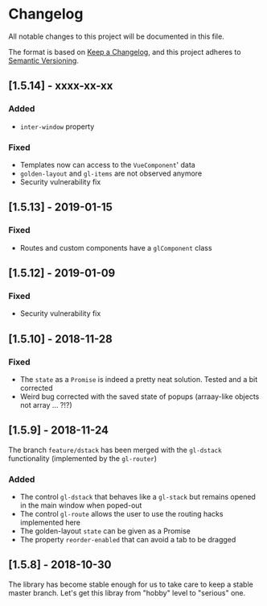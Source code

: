 # Changelog
All notable changes to this project will be documented in this file.

The format is based on [Keep a Changelog](https://keepachangelog.com/en/1.0.0/),
and this project adheres to [Semantic Versioning](https://semver.org/spec/v2.0.0.html).

## [1.5.14] - xxxx-xx-xx
### Added
  - `inter-window` property
### Fixed
  - Templates now can access to the `VueComponent`' data
  - `golden-layout` and `gl-items` are not observed anymore
  - Security vulnerability fix

## [1.5.13] - 2019-01-15
### Fixed
  - Routes and custom components have a `glComponent` class

## [1.5.12] - 2019-01-09
### Fixed
  - Security vulnerability fix

## [1.5.10] - 2018-11-28
### Fixed
  - The `state` as a `Promise` is indeed a pretty neat solution. Tested and a bit corrected
  - Weird bug corrected with the saved state of popups (arraay-like objects not array ... ?!?)

## [1.5.9] - 2018-11-24
The branch `feature/dstack` has been merged with the `gl-dstack` functionality (implemented by the `gl-router`) 
### Added
  - The control `gl-dstack` that behaves like a `gl-stack` but remains opened in the main window when poped-out
  - The control `gl-route` allows the user to use the routing hacks implemented here
  - The golden-layout `state` can be given as a Promise
  - The property `reorder-enabled` that can avoid a tab to be dragged

## [1.5.8] - 2018-10-30
The library has become stable enough for us to take care to keep a stable master branch. Let's get this libray from "hobby" level to "serious" one.